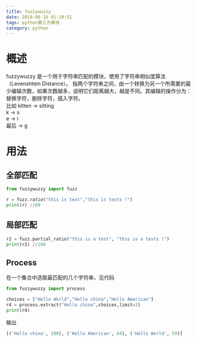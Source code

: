 ```yaml
---
title: fuzzywuzzy
date: 2019-06-16 01:10:51
tags: python第三方模块
category: python
---
```


# 概述
fuzzywuzzy 是一个用于字符串匹配的模块，使用了字符串相似度算法（Levenshtein Distance）。 指两个字符串之间，由一个转换为另一个所需要的最少编辑次数，如果次数越多，说明它们距离越大，越是不同。其编辑的操作分为： 替换字符，删除字符，插入字符。<br />比如 kitten -> sitting<br />k -> s <br />e -> i <br />最后 -> g 

# 用法

## 全部匹配
```python
from fuzzywuzzy import fuzz 

r = fuzz.ratio("this is test","this is tests !")
print(r) //89
```

## 局部匹配
```python
r2 = fuzz.partial_ratio("this is a test", "this is a tests !")
print(r2) //100
```

## Process
在一个集合中选取最匹配的几个字符串，见代码
```python
from fuzzywuzzy import process

choices = ["Hello World","Hello china","Hello American"]
r4 = process.extract("Hello china",choices,limit=3)
print(r4)
```
输出
```python
[('Hello china', 100), ('Hello American', 64), ('Hello World', 59)]
```

